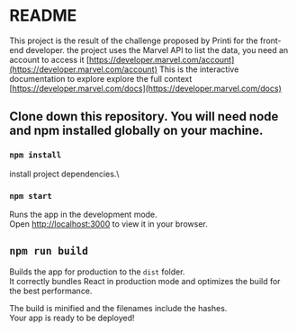 # README #

This project is the result of the challenge proposed by Printi for the front-end developer.
the project uses the Marvel API to list the data, you need an account to access it 
[https://developer.marvel.com/account](https://developer.marvel.com/account)
This is the interactive documentation to explore explore the full context [https://developer.marvel.com/docs](https://developer.marvel.com/docs)


## Clone down this repository. You will need node and npm installed globally on your machine. ##


### `npm install`

install project dependencies.\


### `npm start`

Runs the app in the development mode.\
Open [http://localhost:3000](http://localhost:3000) to view it in your browser.


## `npm run build`

Builds the app for production to the `dist` folder.\
It correctly bundles React in production mode and optimizes the build for the best performance.

The build is minified and the filenames include the hashes.\
Your app is ready to be deployed!
